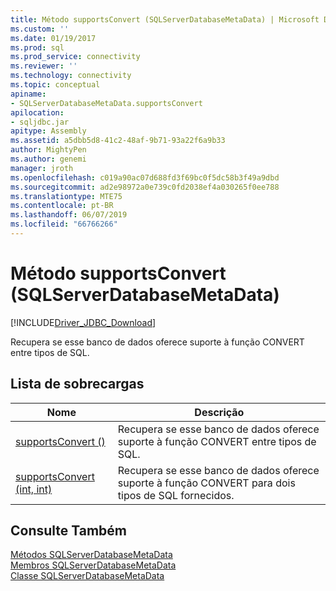 ```yaml
---
title: Método supportsConvert (SQLServerDatabaseMetaData) | Microsoft Docs
ms.custom: ''
ms.date: 01/19/2017
ms.prod: sql
ms.prod_service: connectivity
ms.reviewer: ''
ms.technology: connectivity
ms.topic: conceptual
apiname:
- SQLServerDatabaseMetaData.supportsConvert
apilocation:
- sqljdbc.jar
apitype: Assembly
ms.assetid: a5dbb5d8-41c2-48af-9b71-93a22f6a9b33
author: MightyPen
ms.author: genemi
manager: jroth
ms.openlocfilehash: c019a90ac07d688fd3f69bc0f5dc58b3f49a9dbd
ms.sourcegitcommit: ad2e98972a0e739c0fd2038ef4a030265f0ee788
ms.translationtype: MTE75
ms.contentlocale: pt-BR
ms.lasthandoff: 06/07/2019
ms.locfileid: "66766266"
---
```

# <a name="supportsconvert-method-sqlserverdatabasemetadata"></a>Método supportsConvert (SQLServerDatabaseMetaData)
[!INCLUDE[Driver_JDBC_Download](../../../includes/driver_jdbc_download.md)]

  Recupera se esse banco de dados oferece suporte à função CONVERT entre tipos de SQL.  
  
## <a name="overload-list"></a>Lista de sobrecargas  
  
|Nome|Descrição|  
|----------|-----------------|  
|[supportsConvert ()](../../../connect/jdbc/reference/supportsconvert-method.md)|Recupera se esse banco de dados oferece suporte à função CONVERT entre tipos de SQL.|  
|[supportsConvert (int, int)](../../../connect/jdbc/reference/supportsconvert-method-int-int.md)|Recupera se esse banco de dados oferece suporte à função CONVERT para dois tipos de SQL fornecidos.|  
  
## <a name="see-also"></a>Consulte Também  
 [Métodos SQLServerDatabaseMetaData](../../../connect/jdbc/reference/sqlserverdatabasemetadata-methods.md)   
 [Membros SQLServerDatabaseMetaData](../../../connect/jdbc/reference/sqlserverdatabasemetadata-members.md)   
 [Classe SQLServerDatabaseMetaData](../../../connect/jdbc/reference/sqlserverdatabasemetadata-class.md)  
  
  
